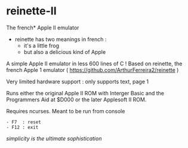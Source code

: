 # reinette-II
The french* Apple II emulator

 * reinette has two meanings in french :
	- it's a little frog
	- but also a delicious kind of Apple
  
  

A simple Apple II emulator in less 600 lines of C !
Based on reinette, the french Apple 1 emulator ( https://github.com/ArthurFerreira2/reinette )

Very limited hardware support : only supports text, page 1

Runs either the original Apple II ROM with Interger Basic and the Programmers Aid at $D000 or the later Applesoft II ROM.


Requires ncurses. Meant to be run from console
~~~
- F7  : reset
- F12 : exit
~~~

*simplicity is the ultimate sophistication*


